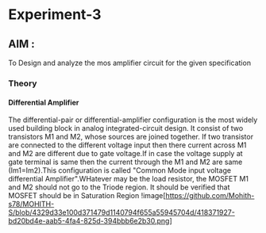 # Experiment-3
## AIM :
To Design and analyze the mos amplifier circuit for the given specification 
### Theory 
#### Differential Amplifier
The differential-pair or differential-amplifier configuration is the most widely used building block in analog integrated-circuit design.
It consist of two transistors M1 and M2, whose sources are joined together.
If two transistor are connected to the different voltage input then there current across M1 and M2 are different due to gate voltage.If in case the voltage supply at gate terminal is same then the current through the M1 and M2 are same (Im1=Im2).This configuration is called "Common Mode input voltage differential Amplifier".WHatever may be the load resistor, the MOSFET M1 and M2 should not go to the Triode region. It should be verified that MOSFET should be in Saturation Region 
!image[https://github.com/Mohith-s78/MOHITH-S/blob/4329d33e100d371479d1140794f655a55945704d/418371927-bd20bd4e-aab5-4fa4-825d-394bbb6e2b30.png]
